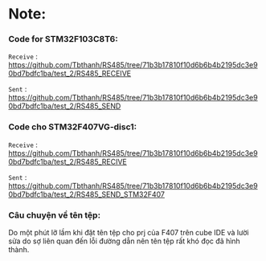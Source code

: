 # Note:
### Code for STM32F103C8T6:
  `Receive` : <https://github.com/Tbthanh/RS485/tree/71b3b17810f10d6b6b4b2195dc3e90bd7bdfc1ba/test_2/RS485_RECEIVE>
  
  `Sent` : <https://github.com/Tbthanh/RS485/tree/71b3b17810f10d6b6b4b2195dc3e90bd7bdfc1ba/test_2/RS485_SEND>
### Code cho STM32F407VG-disc1:
  `Receive` : <https://github.com/Tbthanh/RS485/tree/71b3b17810f10d6b6b4b2195dc3e90bd7bdfc1ba/test_2/RS485_RECIVE>
  
  `Sent` : <https://github.com/Tbthanh/RS485/tree/71b3b17810f10d6b6b4b2195dc3e90bd7bdfc1ba/test_2/RS485_SEND_STM32F407>

### Câu chuyện về tên tệp:
Do một phút lỡ lầm khi đặt tên tệp cho prj của F407 trên cube IDE và lười sửa do sợ liên quan đến lỗi đường dẫn nên tên tệp rất khó đọc đã hình thành.
